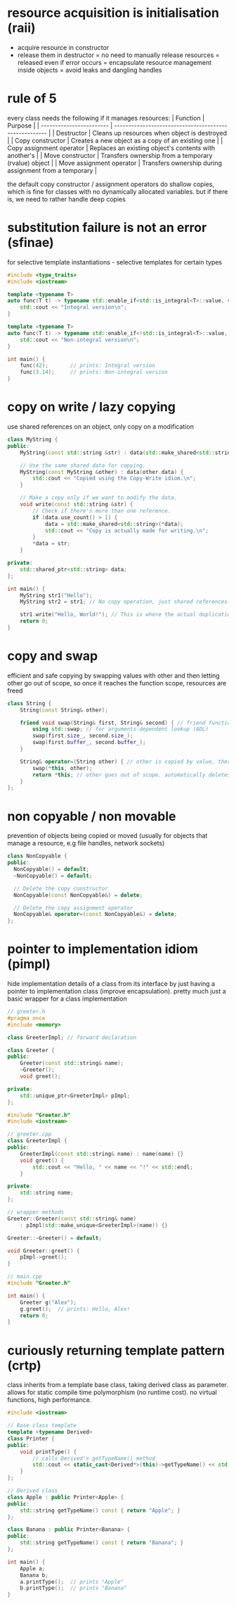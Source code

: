 # resource acquisition is initialisation (raii)

- acquire resource in constructor
- release them in destructor
  = no need to manually release resources
  = released even if error occurs
  = encapsulate resource management inside objects
  = avoid leaks and dangling handles

# rule of 5

every class needs the following if it manages resources:
| Function | Purpose |
| ------------------------ | ------------------------------------------------------ |
| Destructor | Cleans up resources when object is destroyed |
| Copy constructor | Creates a new object as a copy of an existing one |
| Copy assignment operator | Replaces an existing object's contents with another's |
| Move constructor | Transfers ownership from a temporary (rvalue) object |
| Move assignment operator | Transfers ownership during assignment from a temporary |

the default copy constructor / assignment operators do shallow copies, which is fine for classes with no dynamically allocated variables. but if there is, we need to rather handle deep copies

# substitution failure is not an error (sfinae)

for selective template instantiations - selective templates for certain types

```cpp
#include <type_traits>
#include <iostream>

template <typename T>
auto func(T t) -> typename std::enable_if<std::is_integral<T>::value, void>::type {
    std::cout << "Integral version\n";
}

template <typename T>
auto func(T t) -> typename std::enable_if<!std::is_integral<T>::value, void>::type {
    std::cout << "Non-integral version\n";
}

int main() {
    func(42);       // prints: Integral version
    func(3.14);     // prints: Non-integral version
}
```

# copy on write / lazy copying

use shared references on an object, only copy on a modification

```cpp
class MyString {
public:
    MyString(const std::string &str) : data(std::make_shared<std::string>(str)) {}

    // Use the same shared data for copying.
    MyString(const MyString &other) : data(other.data) {
        std::cout << "Copied using the Copy-Write idiom.\n";
    }

    // Make a copy only if we want to modify the data.
    void write(const std::string &str) {
        // Check if there's more than one reference.
        if (data.use_count() > 1) {
            data = std::make_shared<std::string>(*data);
            std::cout << "Copy is actually made for writing.\n";
        }
        *data = str;
    }

private:
    std::shared_ptr<std::string> data;
};

int main() {
    MyString str1("Hello");
    MyString str2 = str1; // No copy operation, just shared references.

    str1.write("Hello, World!"); // This is where the actual duplication happens.
    return 0;
}
```

# copy and swap

efficient and safe copying by swapping values with other and then letting other go out of scope, so once it reaches the function scope, resources are freed

```cpp
class String {
    String(const String& other);

    friend void swap(String& first, String& second) { // friend function has access to private members of string
        using std::swap; // for arguments-dependent lookup (ADL)
        swap(first.size_, second.size_);
        swap(first.buffer_, second.buffer_);
    }

    String& operator=(String other) { // other is copied by value, therefore is a duplicate of the copied string
        swap(*this, other);
        return *this; // other goes out of scope. automatically deletes resources
    }
};
```

# non copyable / non movable

prevention of objects being copied or moved (usually for objects that manage a resource, e.g file handles, network sockets)

```cpp
class NonCopyable {
public:
  NonCopyable() = default;
  ~NonCopyable() = default;

  // Delete the copy constructor
  NonCopyable(const NonCopyable&) = delete;

  // Delete the copy assignment operator
  NonCopyable& operator=(const NonCopyable&) = delete;
};
```

# pointer to implementation idiom (pimpl)

hide implementation details of a class from its interface by just having a pointer to implementation class (improve encapsulation). pretty much just a basic wrapper for a class implementation

```cpp
// greeter.h
#pragma once
#include <memory>

class GreeterImpl; // forward declaration

class Greeter {
public:
    Greeter(const std::string& name);
    ~Greeter();
    void greet();

private:
    std::unique_ptr<GreeterImpl> pImpl;
};

#include "Greeter.h"
#include <iostream>

// greeter.cpp
class GreeterImpl {
public:
    GreeterImpl(const std::string& name) : name(name) {}
    void greet() {
        std::cout << "Hello, " << name << "!" << std::endl;
    }

private:
    std::string name;
};

// wrapper methods
Greeter::Greeter(const std::string& name)
    : pImpl(std::make_unique<GreeterImpl>(name)) {}

Greeter::~Greeter() = default;

void Greeter::greet() {
    pImpl->greet();
}

// main.cpp
#include "Greeter.h"

int main() {
    Greeter g("Alex");
    g.greet();  // prints: Hello, Alex!
    return 0;
}
```

# curiously returning template pattern (crtp)

class inherits from a template base class, taking derived class as parameter. allows for static compile time polymorphism (no runtime cost). no virtual functions, high performance.

```cpp
#include <iostream>

// Base class template
template <typename Derived>
class Printer {
public:
    void printType() {
        // calls Derived's getTypeName() method
        std::cout << static_cast<Derived*>(this)->getTypeName() << std::endl;
    }
};

// Derived class
class Apple : public Printer<Apple> {
public:
    std::string getTypeName() const { return "Apple"; }
};

class Banana : public Printer<Banana> {
public:
    std::string getTypeName() const { return "Banana"; }
};

int main() {
    Apple a;
    Banana b;
    a.printType();  // prints "Apple"
    b.printType();  // prints "Banana"
}
```
